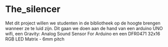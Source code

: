 # The_silencer

Met dit project willen we studenten in de bibliotheek op de hoogte brengen wanneer ze te luid zijn. Dit gaan we doen aan de hand van een arduino UNO wifi, een Gravity: Analog Sound Sensor For Arduino en een DFR0471 32x16 RGB LED Matrix - 6mm pitch
